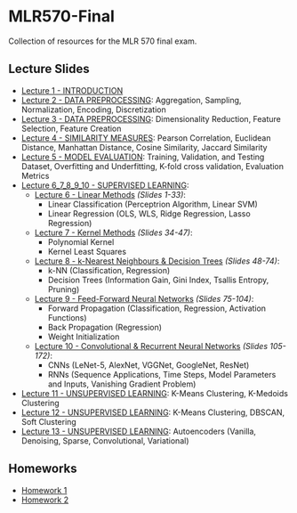 # MLR570-Final
Collection of resources for the MLR 570 final exam.

## Lecture Slides 

- [Lecture 1 - INTRODUCTION](https://github.com/lujain-khalil/MLR570-Final/blob/main/Lecture%20Slides/Lecture%201.pdf) 
- [Lecture 2 - DATA PREPROCESSING](https://github.com/lujain-khalil/MLR570-Final/blob/main/Lecture%20Slides/Lecture%202.pdf): Aggregation, Sampling, Normalization, Encoding, Discretization
- [Lecture 3 - DATA PREPROCESSING](https://github.com/lujain-khalil/MLR570-Final/blob/main/Lecture%20Slides/Lecture%203.pdf): Dimensionality Reduction, Feature Selection, Feature Creation
- [Lecture 4 - SIMILARITY MEASURES](https://github.com/lujain-khalil/MLR570-Final/blob/main/Lecture%20Slides/Lecture%204.pdf): Pearson Correlation, Euclidean Distance, Manhattan Distance, Cosine Similarity, Jaccard Similarity
- [Lecture 5 - MODEL EVALUATION](https://github.com/lujain-khalil/MLR570-Final/blob/main/Lecture%20Slides/Lecture%205.pdf): Training, Validation, and Testing Dataset, Overfitting and Underfitting, K-fold cross validation, Evaluation Metrics
- [Lecture 6_7_8_9_10 - SUPERVISED LEARNING](https://github.com/lujain-khalil/MLR570-Final/blob/main/Lecture%20Slides/Lecture%206_7_8_9/Lecture%206_7_8_9_10%20Full.pdf): 
    - [Lecture 6 - Linear Methods](https://github.com/lujain-khalil/MLR570-Final/blob/main/Lecture%20Slides/Lecture%206_7_8_9/Lecture%206.pdf)  _(Slides 1-33)_:
        - Linear Classification (Perceptrion Algorithm, Linear SVM)
        - Linear Regression (OLS, WLS, Ridge Regression, Lasso Regression)
    - [Lecture 7 - Kernel Methods](https://github.com/lujain-khalil/MLR570-Final/blob/main/Lecture%20Slides/Lecture%206_7_8_9/Lecture%207.pdf) _(Slides 34-47)_: 
        - Polynomial Kernel
        - Kernel Least Squares 
    - [Lecture 8 - k-Nearest Neighbours & Decision Trees](https://github.com/lujain-khalil/MLR570-Final/blob/main/Lecture%20Slides/Lecture%206_7_8_9/Lecture%208.pdf) _(Slides 48-74)_: 
        - k-NN (Classification, Regression)
        - Decision Trees (Information Gain, Gini Index, Tsallis Entropy, Pruning) 
    - [Lecture 9 - Feed-Forward Neural Networks](https://github.com/lujain-khalil/MLR570-Final/blob/main/Lecture%20Slides/Lecture%206_7_8_9/Lecture%209.pdf) _(Slides 75-104)_: 
        - Forward Propagation (Classification, Regression, Activation Functions)
        - Back Propagation (Regression)
        - Weight Initialization
    - [Lecture 10 - Convolutional & Recurrent Neural Networks](https://github.com/lujain-khalil/MLR570-Final/blob/main/Lecture%20Slides/Lecture%206_7_8_9/Lecture%2010.pdf) _(Slides 105-172)_:
        - CNNs (LeNet-5, AlexNet, VGGNet, GoogleNet, ResNet)
        - RNNs (Sequence Applications, Time Steps, Model Parameters and Inputs, Vanishing Gradient Problem)
- [Lecture 11 - UNSUPERVISED LEARNING](https://github.com/lujain-khalil/MLR570-Final/blob/main/Lecture%20Slides/Lecture%2011.pdf): K-Means Clustering, K-Medoids Clustering
- [Lecture 12 - UNSUPERVISED LEARNING](https://github.com/lujain-khalil/MLR570-Final/blob/main/Lecture%20Slides/Lecture%2012.pdf): K-Means Clustering, DBSCAN, Soft Clustering
- [Lecture 13 - UNSUPERVISED LEARNING](https://github.com/lujain-khalil/MLR570-Final/blob/main/Lecture%20Slides/Lecture%2013.pdf): Autoencoders (Vanilla, Denoising, Sparse, Convolutional, Variational)

## Homeworks

- [Homework 1]()
- [Homework 2]()

